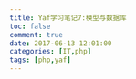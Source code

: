 ```yaml
---
title: Yaf学习笔记7:模型与数据库
toc: false
comment: true
date: 2017-06-13 12:01:00
categories: [IT,php]
tags: [php,yaf]
---
```







<!--more-->

